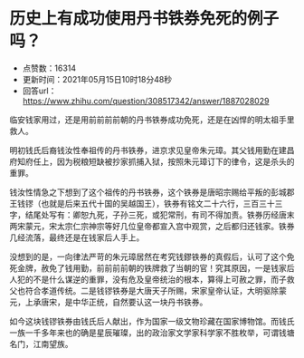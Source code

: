 # 历史上有成功使用丹书铁券免死的例子吗？
- 点赞数：16314
- 更新时间：2021年05月15日10时18分48秒
- 回答url：https://www.zhihu.com/question/308517342/answer/1887028029
<body>
 <p data-pid="9UUtDPah">临安钱家用过，还是用前前前前朝的丹书铁券成功免死，还是在凶悍的明太祖手里救人。</p>
 <p data-pid="DX7icd-A">明初钱氏后裔钱汝性奉祖传的丹书铁券，进京求见皇帝朱元璋。其父钱用勤在建昌府知府任上，因为税粮短缺被抄家抓捕入狱，按照朱元璋订下的律令，这是杀头的重罪。</p>
 <p data-pid="o2Ls3uyX">钱汝性情急之下想到了这个祖传的丹书铁券，这个铁券是唐昭宗赐给平叛的彭城郡王钱镠（也就是后来五代十国的吴越国王），铁券有铭文二十六行，三百三十三字，结尾处写有：卿恕九死，子孙三死，或犯常刑，有司不得加责。铁券历经唐末两宋蒙元，宋太宗仁宗神宗等好几位皇帝都宣入宫中观赏，之后都归还钱家。铁券几经流落，最终还是在钱家后人手上。</p>
 <p data-pid="hqseWtxC">没想到的是，一向律法严苛的朱元璋居然在考究钱鏐铁券的真假后，认可了这个免死金牌，赦免了钱用勤，前前前前朝的铁牌救了当朝的官！究其原因，一是钱家后人犯的不是什么谋逆的重罪，没有危及皇帝统治的根本，算得上可赦之罪，而子救父也符合孝道传统。二是钱镠铁券是大唐天子所赐，宋家皇帝认证，大明驱除蒙元，上承唐宋，是中华正统，自然要认这一块丹书铁券。</p>
 <p data-pid="BYOxPrBY">如今这块钱镠铁券由钱氏后人献出，作为国家一级文物珍藏在国家博物馆。而钱氏一族一千多年来也的确是星辰璀璨，出的政治家文学家科学家不胜枚举，可谓钱塘名门，江南望族。</p>
 <p></p>
</body>